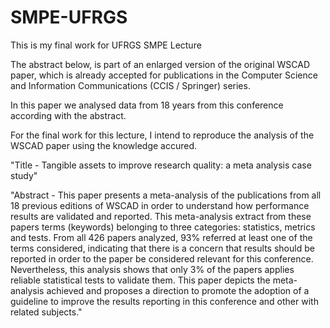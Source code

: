 # SMPE-UFRGS

This is my final work for UFRGS SMPE Lecture 

The abstract below, is part of an enlarged version of the original WSCAD paper, which is already accepted for publications in the Computer Science and Information Communications (CCIS / Springer) series.

In this paper we analysed data from 18 years from this conference according with the abstract.  

For the final work for this lecture, I intend to reproduce the analysis of the  WSCAD paper using the knowledge accured.

"Title - Tangible assets to improve research quality: a meta analysis case study"

"Abstract - This paper presents a meta-analysis of the publications from all 18 previous editions of WSCAD in order to understand how performance results are validated and reported. This meta-analysis extract from these papers terms (keywords) belonging to three categories: statistics, metrics and tests. From all 426 papers analyzed, 93% referred at least one of the terms considered, indicating that there is a concern that results should be reported in order to the paper be considered relevant for this conference. Nevertheless, this analysis shows that only 3% of the papers applies reliable statistical tests to validate them. This paper depicts the meta-analysis achieved and proposes a direction to promote the adoption of a guideline to improve the results reporting in this conference and other with related subjects."
